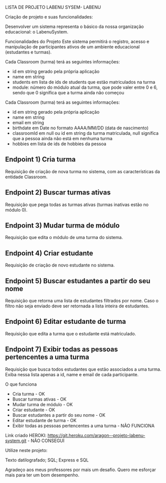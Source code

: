 LISTA DE PROJETO LABENU SYSEM- LABENU

Criação de projeto e suas funcionalidades:

Desenvolver um sistema representa o básico da nossa organização educacional: o LabenuSystem.

Funcionalidades do Projeto
Este sistema permitirá o registro, acesso e manipulação de participantes ativos de um ambiente educacional (estudantes e turmas).

Cada Classroom (turma) terá as seguintes informações:

- id em string gerado pela própria aplicação
- name em string
- students em lista de ids de students que estão matriculados na turma
- module: número do módulo atual da turma, que pode valer entre 0 e 6, sendo que 0 significa que a turma ainda não começou

Cada Classroom (turma) terá as seguintes informações:

- id em string gerado pela própria aplicação
- name em string
- email em string
- birthdate em Date no formato AAAA/MM/DD (data de nascimento)
- classroomId em null ou id em string da turma matriculada, null significa que a pessoa ainda não está em nenhuma turma
- hobbies em lista de ids de hobbies da pessoa

## Endpoint 1) Cria turma

Requisição de criação de nova turma no sistema, com as características da entidade Classroom.

## Endpoint 2) Buscar turmas ativas

Requisição que pega todas as turmas ativas (turmas inativas estão no módulo 0).
## Endpoint 3) Mudar turma de módulo

Requisição que edita o módulo de uma turma do sistema.

## Endpoint 4) Criar estudante

Requisição de criação de novo estudante no sistema.

## Endpoint 5) Buscar estudantes a partir do seu nome

Requisição que retorna uma lista de estudantes filtrados por nome. Caso o filtro não seja enviado deve ser retornada a lista inteira de estudantes.

## Endpoint 6) Editar estudante de turma

Requisição que edita a turma que o estudante está matriculado.

## Endpoint 7) Exibir todas as pessoas pertencentes a uma turma

Requisição que busca todos estudantes que estão associados a uma turma. Exiba nessa lista apenas a id, name e email de cada participante.

O que funciona

 * Cria turma  - OK
 * Buscar turmas ativas - OK
 * Mudar turma de módulo  - OK
 * Criar estudante - OK 
 * Buscar estudantes a partir do seu nome - OK 
 * Editar estudante de turma - OK 
 * Exibir todas as pessoas pertencentes a uma turma - NÃO FUNCIONA





Link criado HEROKI: https://git.heroku.com/aragon--projeto-labenu-system.git - NÃO CONSEGUI 

Utilize neste projeto:

Texto datilografado; SQL; Express e SQL

Agradeço aos meus professores por mais um desafio. Quero me esforçar mais para ter um bom desempenho.